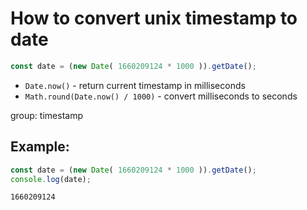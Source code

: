 # How to convert unix timestamp to date

```js
const date = (new Date( 1660209124 * 1000 )).getDate();
```

- `Date.now()` - return current timestamp in milliseconds
- `Math.round(Date.now() / 1000)` - convert milliseconds to seconds

group: timestamp

## Example: 
```js
const date = (new Date( 1660209124 * 1000 )).getDate();
console.log(date);
```
```
1660209124

```

